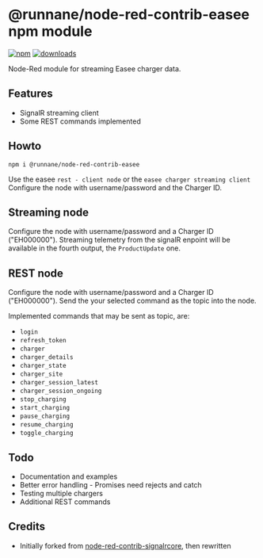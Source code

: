 # @runnane/node-red-contrib-easee npm module

[![npm](https://img.shields.io/npm/v/@runnane/node-red-contrib-easee.svg?maxAge=2592000)](https://www.npmjs.com/package/@runnane/node-red-contrib-easee)
[![downloads](https://img.shields.io/npm/dt/@runnane/node-red-contrib-easee.svg?maxAge=2592000)](https://www.npmjs.com/package/@runnane/node-red-contrib-easee)

Node-Red module for streaming Easee charger data.

## Features

+ SignalR streaming client
+ Some REST commands implemented

## Howto

`npm i @runnane/node-red-contrib-easee`

Use the easee `rest - client node` or the `easee charger streaming client`
Configure the node with username/password and the Charger ID.

## Streaming node

  Configure the node with username/password and a Charger ID ("EH000000").
  Streaming telemetry from the signalR enpoint will be available in the fourth output,
  the `ProductUpdate` one.

## REST node

Configure the node with username/password and a Charger ID ("EH000000").
Send the your selected command as the topic into the node.

Implemented commands that may be sent as topic, are:

+ `login`
+ `refresh_token`
+ `charger`
+ `charger_details`
+ `charger_state`
+ `charger_site`
+ `charger_session_latest`
+ `charger_session_ongoing`
+ `stop_charging`
+ `start_charging`
+ `pause_charging`
+ `resume_charging`
+ `toggle_charging`

## Todo

+ Documentation and examples
+ Better error handling - Promises need rejects and catch
+ Testing multiple chargers
+ Additional REST commands

## Credits

+ Initially forked from [node-red-contrib-signalrcore](https://github.com/scottpage/node-red-contrib-signalrcore), then rewritten

